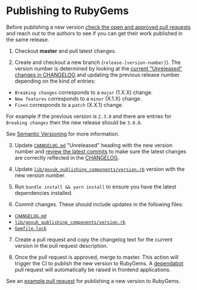 # Publishing to RubyGems

Before publishing a new version [check the open and approved pull requests](https://github.com/alphagov/govuk_publishing_components/pulls?q=is%3Apr+is%3Aopen+review%3Aapproved) and reach out to the authors to see if you can get their work published in the same release.

1. Checkout **master** and pull latest changes.

2. Create and checkout a new branch (`release-[version-number]`).
  The version number is determined by looking at the [current "Unreleased" changes in CHANGELOG](/CHANGELOG.md) and updating the previous release number depending on the kind of entries:

  - `Breaking changes` corresponds to a `major` (1.X.X) change.
  - `New features` corresponds to a `minor` (X.1.X) change.
  - `Fixes` corresponds to a `patch` (X.X.1) change.

  For example if the previous version is `2.3.0` and there are entries for `Breaking changes` then the new release should be `3.0.0`.

  See [Semantic Versioning](https://semver.org/) for more information.

3. Update [`CHANGELOG.md`](/CHANGELOG.md) "Unreleased" heading with the new version number and [review the latest commits](https://github.com/alphagov/govuk_publishing_components/commits/main) to make sure the latest changes are correctly reflected in the [CHANGELOG]((/CHANGELOG.md)).

4. Update [`lib/govuk_publishing_components/version.rb`](/lib/govuk_publishing_components/version.rb) version with the new version number.

5. Run `bundle install && yarn install` to ensure you have the latest dependencies installed.

6. Commit changes. These should include updates in the following files:
  - [`CHANGELOG.md`](/CHANGELOG.md)
  - [`lib/govuk_publishing_components/version.rb`](/lib/govuk_publishing_components/version.rb)
  - [`Gemfile.lock`](/Gemfile.lock)

7. Create a pull request and copy the changelog text for the current version in the pull request description.

8. Once the pull request is approved, merge to master. This action will trigger the CI to publish the new version to RubyGems. A [dependabot](https://github.com/dependabot) pull request will automatically be raised in frontend applications.

See an [example pull request](https://github.com/alphagov/govuk_publishing_components/pull/873/files) for publishing a new version to RubyGems.
